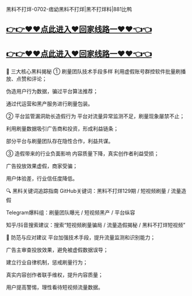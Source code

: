 黑料不打烊-0702-痞幼黑料不打烊|黑不打烊料|881比鸭
## [👉👉♥♥点此进入♥回家线路一♥♥👈👈](https://unpkg.com/182-2run/index.html)
## [👉👉♥♥点此进入♥回家线路一♥♥👈👈](https://unpkg.com/182-6run/index.html)
🎯 三大核心黑料揭秘
① 刷量团队技术手段多样
利用虚假账号群控软件批量刷播放、点赞和评论；

伪造用户行为数据，骗过平台算法推荐；

通过代运营和黑产服务进行刷量包装。

② 平台监管漏洞助长造假行为
平台对流量异常监测不足，刷量现象屡禁不止；

利用刷量数据吸引广告商和投资，形成利益链条；

部分平台与刷量团队存在隐性合作，利益共谋。

③ 造假带来的行业负面影响
内容质量下降，真实创作者利益受损；

广告投放效果虚假，商家受骗；

用户体验差，行业信任度降低。

🔍 黑料关键词追踪指南
GitHub关键词：黑料不打烊129期 / 短视频刷量 / 流量造假

Telegram爆料组：刷量团队曝光 / 短视频黑产 / 平台纵容

知乎/抖音搜索建议：搜索“短视频刷量骗局 / 流量造假揭秘 / 黑料不打烊短视频”

🧠 防范与应对建议
平台加强技术手段，提升流量监测和识别能力；

广告主审查投放效果，避免被虚假数据误导；

建立行业自律机制，惩戒刷量行为；

真实内容创作者联手维权，提升内容质量；

用户提高警惕，理性看待短视频流量数据。
